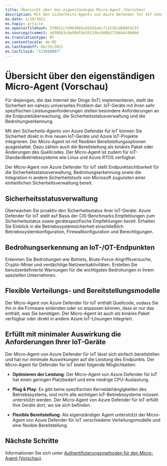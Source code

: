 ```yaml
---
title: Übersicht über den eigenständigen Micro-Agent (Vorschau)
description: Mit den Sicherheits-Agents von Azure Defender für IoT können Sie Sicherheit direkt in Ihre neuen IoT-Geräte und Azure IoT-Projekte integrieren.
ms.date: 1/19/2021
ms.topic: article
ms.openlocfilehash: 5f8621c7d96d802ad2d32a6c71321bcd68854233
ms.sourcegitcommit: a038863c0a99dfda16133bcb08b172b6b4c86db8
ms.translationtype: HT
ms.contentlocale: de-DE
ms.lasthandoff: 06/29/2021
ms.locfileid: "113016097"
---
```

# <a name="standalone-micro-agent-overview-preview"></a>Übersicht über den eigenständigen Micro-Agent (Vorschau)

Für diejenigen, die das Internet der Dinge (IoT) implementieren, stellt die Sicherheit ein nahezu universelles Problem dar. IoT-Geräte mit ihren sehr spezifischen Leistungsanforderungen stellen besondere Anforderungen an die Endpunktüberwachung, die Sicherheitsstatusverwaltung und die Bedrohungserkennung. 

Mit den Sicherheits-Agents von Azure Defender für IoT können Sie Sicherheit direkt in Ihre neuen IoT-Geräte und Azure IoT-Projekte integrieren. Der Micro-Agent ist mit flexiblen Bereitstellungsoptionen ausgestattet. Dazu zählen auch die Bereitstellung als binäres Paket oder Änderungen des Quellcodes. Der Micro-Agent ist zudem für IoT-Standardbetriebssysteme wie Linux und Azure RTOS verfügbar. 

Der Micro-Agent von Azure Defender für IoT stellt Endpunktsichtbarkeit für die Sicherheitsstatusverwaltung, Bedrohungserkennung sowie die Integration in andere Sicherheitstools von Microsoft zugunsten einer einheitlichen Sicherheitsverwaltung bereit. 

## <a name="security-posture-management"></a>Sicherheitsstatusverwaltung 

Überwachen Sie proaktiv den Sicherheitsstatus ihrer IoT-Geräte. Azure Defender für IoT stellt auf Basis der CIS-Benchmarks Empfehlungen zum Sicherheitsstatus sowie gerätespezifische Empfehlungen bereit. Erhalten Sie Einblick in die Betriebssystemsicherheit einschließlich Betriebssystemkonfiguration, Firewallkonfiguration und Berechtigungen. 

## <a name="endpoint-iot-and-ot-threat-detection"></a>Bedrohungserkennung an IoT-/OT-Endpunkten 

Erkennen Sie Bedrohungen wie Botnets, Brute-Force-Angriffsversuche, Crypto-Miner und verdächtige Netzwerkaktivitäten. Erstellen Sie benutzerdefinierte Warnungen für die wichtigsten Bedrohungen in ihrem speziellen Unternehmen. 

## <a name="flexible-distribution-and-deployment-models"></a>Flexible Verteilungs- und Bereitstellungsmodelle 

Der Micro-Agent von Azure Defender für IoT enthält Quellcode, sodass Sie ihn in die Firmware einbinden oder so anpassen können, dass er nur das enthält, was Sie benötigen. Der Micro-Agent ist auch als binäres Paket verfügbar oder direkt in andere Azure IoT-Lösungen integriert. 

## <a name="meets-the-needs-of-your-iot-devices-with-minimal-impact"></a>Erfüllt mit minimaler Auswirkung die Anforderungen Ihrer IoT-Geräte 

Der Micro-Agent von Azure Defender für IoT lässt sich einfach bereitstellen und hat nur minimale Auswirkungen auf die Leistung des Endpunkts. Der Micro-Agent für Defender für IoT bietet folgende Möglichkeiten:

- **Optimieren der Leistung**: Der Micro-Agent von Azure Defender für IoT hat einen geringen Platzbedarf und eine niedrige CPU-Auslastung.  

- **Plug & Play**: Es gibt keine spezifischen Kernelabhängigkeiten des Betriebssystems, und nicht alle wichtigen IoT-Betriebssysteme müssen unterstützt werden. Der Micro-Agent von Azure Defender für IoT erfüllt Ihre Geräte dort, wo sie sich befinden. 

- **Flexible Bereitstellung**: Als eigenständiger Agent unterstützt der Micro-Agent von Azure Defender für IoT verschiedene Verteilungsmodelle und eine flexible Bereitstellung.

## <a name="next-steps"></a>Nächste Schritte

Informationen Sie sich unter [Authentifizierungsmethoden für den Micro-Agent (Vorschau)](concept-security-agent-authentication.md).
